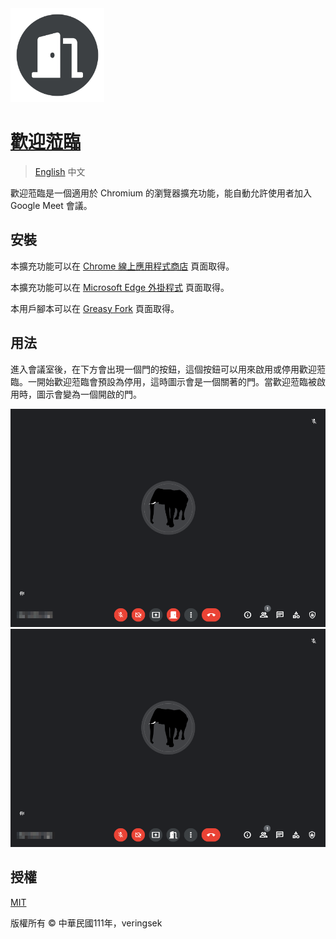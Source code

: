 <img src="imgs/icon.svg" alt="icon" width="150" />

# [歡迎蒞臨](http://github.com/veringsek/google-meet-welcome)

> [English](README.md) 中文

歡迎蒞臨是一個適用於 Chromium 的瀏覽器擴充功能，能自動允許使用者加入 Google Meet 會議。

## 安裝

本擴充功能可以在 [Chrome 線上應用程式商店](https://chrome.google.com/webstore/detail/welcome/digipgccemhgimhbppihcflkdhmfmega?hl=zh-TW&authuser=0) 頁面取得。

本擴充功能可以在 [Microsoft Edge 外掛程式](https://microsoftedge.microsoft.com/addons/detail/welcome/iajbflghnchhehjfjopjlnbiaohbmkhp) 頁面取得。

本用戶腳本可以在 [Greasy Fork](https://greasyfork.org/zh-TW/scripts/444848-google-meet-welcome) 頁面取得。

## 用法

進入會議室後，在下方會出現一個門的按鈕，這個按鈕可以用來啟用或停用歡迎蒞臨。一開始歡迎蒞臨會預設為停用，這時圖示會是一個關著的門。當歡迎蒞臨被啟用時，圖示會變為一個開啟的門。

<img src="imgs/off.png" alt="off" />

<img src="imgs/on.png" alt="on" />

## 授權

[MIT](http://opensource.org/licenses/MIT)

版權所有 © 中華民國111年，veringsek